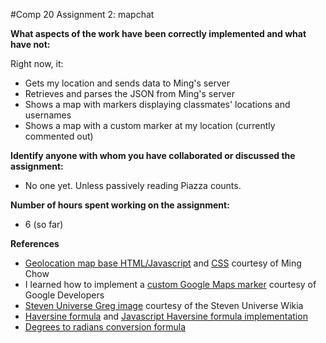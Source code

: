 #Comp 20 Assignment 2: mapchat

**What aspects of the work have been correctly implemented and what have not:**

Right now, it:
* Gets my location and sends data to Ming's server
* Retrieves and parses the JSON from Ming's server
* Shows a map with markers displaying classmates' locations and usernames
* Shows a map with a custom marker at my location (currently commented out)

**Identify anyone with whom you have collaborated or discussed the assignment:**
* No one yet. Unless passively reading Piazza counts.

**Number of hours spent working on the assignment:**
* 6 (so far)

**References**
* [Geolocation map base HTML/Javascript](https://github.com/tuftsdev/WebProgramming/blob/gh-pages/examples/google_maps/geolocation_map.html) and [CSS](https://github.com/tuftsdev/WebProgramming/blob/gh-pages/examples/google_maps/geolocation_map_style.css) courtesy of Ming Chow
* I learned how to implement a [custom Google Maps marker](https://developers.google.com/maps/documentation/javascript/markers) courtesy of Google Developers
* [Steven Universe Greg image](http://steven-universe.wikia.com/wiki/File:Young_Greg_Full_Body.png) courtesy of the Steven Universe Wikia
* [Haversine formula](http://www.movable-type.co.uk/scripts/latlong.html) and [Javascript Haversine formula implementation](http://stackoverflow.com/questions/14560999/using-the-haversine-formula-in-javascript)
* [Degrees to radians conversion formula](http://www.mathinary.com/degrees_radians.jsp)

